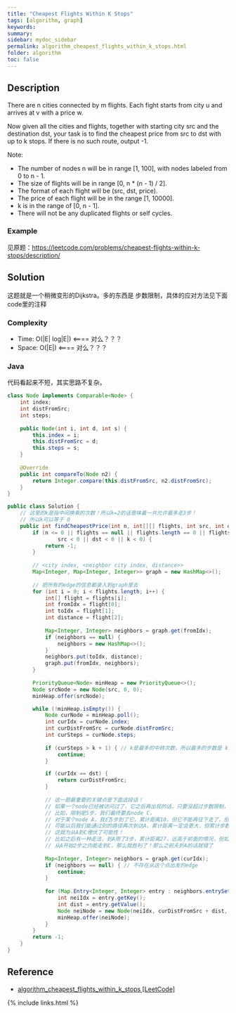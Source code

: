 ```yaml
---
title: "Cheapest Flights Within K Stops"
tags: [algorithm, graph]
keywords:
summary:
sidebar: mydoc_sidebar
permalink: algorithm_cheapest_flights_within_k_stops.html
folder: algorithm
toc: false
---
```


## Description
There are n cities connected by m flights. Each fight starts from city u and arrives at v with a price w.

Now given all the cities and flights, together with starting city src and the destination dst, your task is to find the cheapest price from src to dst with up to k stops. If there is no such route, output -1.

Note:
* The number of nodes n will be in range [1, 100], with nodes labeled from 0 to n - 1.
* The size of flights will be in range [0, n * (n - 1) / 2].
* The format of each flight will be (src, dst, price).
* The price of each flight will be in the range [1, 10000].
* k is in the range of [0, n - 1].
* There will not be any duplicated flights or self cycles.

### Example
见原题：https://leetcode.com/problems/cheapest-flights-within-k-stops/description/

## Solution
这题就是一个稍微变形的Dijkstra。多的东西是 步数限制，具体的应对方法见下面code里的注释

### Complexity
* Time: O(|E| log|E|) <==== 对么？？？
* Space: O(|E|) <==== 对么？？？

### Java
代码看起来不短，其实思路不复杂。
```java
class Node implements Comparable<Node> {
    int index;
    int distFromSrc;
    int steps;
    
    public Node(int i, int d, int s) {
        this.index = i;
        this.distFromSrc = d;
        this.steps = s;
    }
    
    @Override
    public int compareTo(Node n2) {
        return Integer.compare(this.distFromSrc, n2.distFromSrc);
    }
}

public class Solution {
    // 这里的k是指中间换乘的次数！所以k=2的话意味着一共允许最多走3步！
    // 所以k可以等于 0
    public int findCheapestPrice(int n, int[][] flights, int src, int dst, int k) {
        if (n <= 0 || flights == null || flights.length == 0 || flights[0].length == 0 ||
                src < 0 || dst < 0 || k < 0) {
            return -1;
        }
        
        // <city index, <neighbor city index, distance>>
        Map<Integer, Map<Integer, Integer>> graph = new HashMap<>();
        
        // 把所有的edge的信息都录入到graph里去
        for (int i = 0; i < flights.length; i++) {
            int[] flight = flights[i];
            int fromIdx = flight[0];
            int toIdx = flight[1];
            int distance = flight[2];
            
            Map<Integer, Integer> neighbors = graph.get(fromIdx);
            if (neighbors == null) {
                neighbors = new HashMap<>();
            }
            neighbors.put(toIdx, distance);
            graph.put(fromIdx, neighbors);
        }
        
        PriorityQueue<Node> minHeap = new PriorityQueue<>();
        Node srcNode = new Node(src, 0, 0);
        minHeap.offer(srcNode);

        while (!minHeap.isEmpty()) {
            Node curNode = minHeap.poll();
            int curIdx = curNode.index;
            int curDistFromSrc = curNode.distFromSrc;
            int curSteps = curNode.steps;
            
            if (curSteps > k + 1) { // k是最多的中转次数，所以最多的步数是 k+1
                continue;
            }

            if (curIdx == dst) {
                return curDistFromSrc;
            }
            
            // 这一题最重要的关键点是下面这段话！
            // 如果一个node已经被访问过了，它之后再出现的话，只要没超过步数限制，还是要把它再次放到PQ里的！
            // 比如，限制是5步，我们最终要去node C，
            // 对于某个node A，我们5步到了它，累计距离10，但它不能再往下走了，但此时我们不要屏蔽以后的A！
            // 可能以后我们能通过别的路径再次到达A，累计距离一定会更大，但累计步数可能会更小！
            // 这就为从A到C埋伏了可能性！
            // 比如之后有一种走法，到A用了3步，累计距离27，远高于前面的情况，但如果
            // 从A开始2步之内能走到C，那么就胜利了！那么之前夭折A的话就错了
            
            Map<Integer, Integer> neighbors = graph.get(curIdx);
            if (neighbors == null) { // 不存在从这个点出发的edge
                continue;
            }
            
            for (Map.Entry<Integer, Integer> entry : neighbors.entrySet()) {
                int neiIdx = entry.getKey();
                int dist = entry.getValue();
                Node neiNode = new Node(neiIdx, curDistFromSrc + dist, curSteps + 1);
                minHeap.offer(neiNode);
            }
        }
        return -1;
    }
}
```

## Reference
* [algorithm_cheapest_flights_within_k_stops [LeetCode]](https://leetcode.com/problems/cheapest-flights-within-k-stops/description/)

{% include links.html %}
